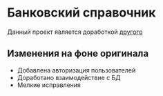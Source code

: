 # Банковский справочник
Данный проект является доработкой [другого](https://github.com/MrRobinGoood/Bank-Info)

## Изменения на фоне оригинала
 - Добавлена авторизация пользователей
 - Доработано взаимодействие с БД
 - Мелкие исправления
